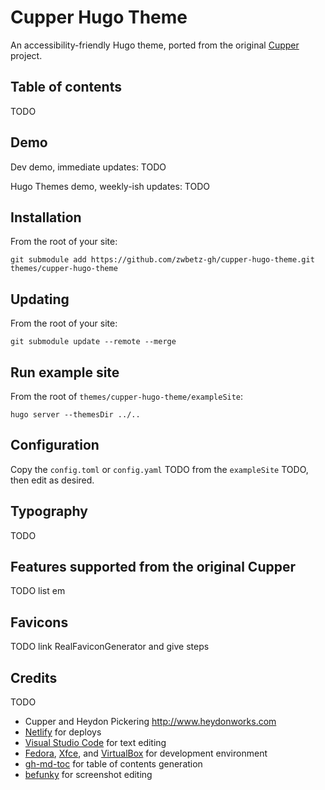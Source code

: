 # Cupper Hugo Theme

An accessibility-friendly Hugo theme, ported from the original [Cupper](https://github.com/ThePacielloGroup/cupper) project.

## Table of contents

TODO

## Demo

Dev demo, immediate updates: TODO

Hugo Themes demo, weekly-ish updates: TODO

## Installation

From the root of your site:

```
git submodule add https://github.com/zwbetz-gh/cupper-hugo-theme.git themes/cupper-hugo-theme
```

## Updating

From the root of your site:

```
git submodule update --remote --merge
```

## Run example site

From the root of `themes/cupper-hugo-theme/exampleSite`:

```
hugo server --themesDir ../..
```

## Configuration

Copy the `config.toml` or `config.yaml` TODO from the `exampleSite` TODO, then edit as desired. 

## Typography

TODO 

## Features supported from the original Cupper

TODO list em 

## Favicons

TODO link RealFaviconGenerator and give steps

## Credits

TODO

- Cupper and Heydon Pickering http://www.heydonworks.com
- [Netlify](https://www.netlify.com/) for deploys
- [Visual Studio Code](https://code.visualstudio.com/) for text editing
- [Fedora](https://getfedora.org/), [Xfce](https://www.xfce.org/), and [VirtualBox](https://www.virtualbox.org/) for development environment
- [gh-md-toc](https://github.com/ekalinin/github-markdown-toc) for table of contents generation
- [befunky](https://www.befunky.com/) for screenshot editing
